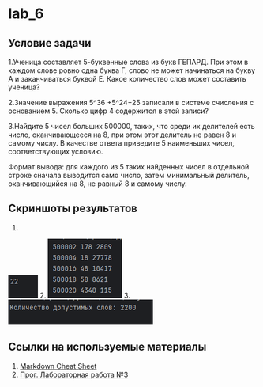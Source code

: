# lab_6
## Условие задачи 
1.Ученица составляет 5-буквенные слова из букв ГЕПАРД. При этом в каждом слове ровно одна буква Г, слово не может начинаться на букву А и заканчиваться буквой Е. Какое количество слов может составить ученица?

2.Значение выражения 5^36 +5^24−25 записали в системе счисления с основанием 5. Сколько цифр 4 содержится в этой записи?

3.Найдите 5 чисел больших 500000, таких, что среди их делителей есть число, оканчивающееся на 8, при этом этот делитель не равен 8 и самому числу. В качестве ответа приведите 5 наименьших чисел, соответствующих условию.

Формат вывода: для каждого из 5 таких найденных чисел в отдельной строке сначала выводится само число, затем минимальный делитель, оканчивающийся на 8, не равный 8 и самому числу.

## Скриншоты результатов
1.
![](Q.png)
2. 
![](W.png)
3. 
![](E.png)
## Ссылки на используемые материалы
1. [Markdown Cheat Sheet](https://www.markdownguide.org/cheat-sheet/)
2. [Прог. Лабораторная работа №3](https://evil-teacher.on.fleek.co/prog_pm/lab03/)